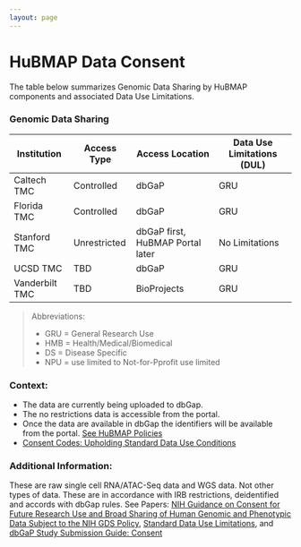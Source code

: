 ```yaml
---
layout: page
---
```

# HuBMAP Data Consent
The table below summarizes Genomic Data Sharing by HuBMAP components and associated Data Use Limitations.


### Genomic Data Sharing

|Institution|Access Type|Access Location|Data Use Limitations (DUL)|
|---|---|---|---|
|Caltech TMC|Controlled|dbGaP|GRU|
|Florida TMC|Controlled|dbGaP|GRU|
|Stanford TMC|Unrestricted|dbGaP first, HuBMAP Portal later|No Limitations|
|UCSD TMC|TBD|dbGaP|GRU|
|Vanderbilt TMC|TBD|BioProjects|GRU|

>Abbreviations:
> - GRU = General Research Use
> - HMB = Health/Medical/Biomedical
> - DS = Disease Specific
> - NPU = use limited to Not-for-Pprofit use limited

### Context:
- The data are currently being uploaded to dbGap. 
- The no restrictions data is accessible from the portal. 
- Once the data are available in dbGap the identifiers will be available from the portal. [See HuBMAP Policies](https://hubmapconsortium.org/policies/) 
- [Consent Codes: Upholding Standard Data Use Conditions](https://journals.plos.org/plosgenetics/article?id=10.1371/journal.pgen.1005772)

### Additional Information: 
These are raw single cell RNA/ATAC-Seq data and WGS data. Not other types of data. These are in accordance with IRB restrictions, deidentified and accords with dbGap rules. 
See Papers: [NIH Guidance on Consent for Future Research Use and Broad Sharing of Human Genomic and Phenotypic Data Subject to the  NIH GDS Policy](https://osp.od.nih.gov/wp-content/uploads/NIH_Guidance_on_Elements_of_Consent_under_the_GDS_Policy_07-13-2015.pdf), [Standard Data Use Limitations](https://osp.od.nih.gov/wp-content/uploads/standard_data_use_limitations.pdf), and [dbGaP Study Submission Guide: Consent](https://www.ncbi.nlm.nih.gov/gap/docs/submissionguide/#consentgloss)
